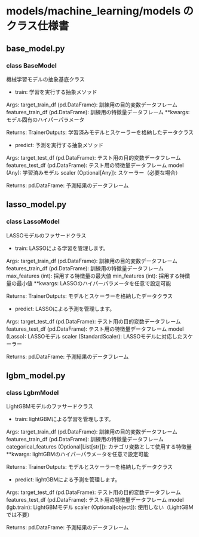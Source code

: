 # models/machine_learning/models のクラス仕様書

## base_model.py

### class BaseModel
機械学習モデルの抽象基底クラス
- train: 学習を実行する抽象メソッド

Args:
    target_train_df (pd.DataFrame): 訓練用の目的変数データフレーム
    features_train_df (pd.DataFrame): 訓練用の特徴量データフレーム
    **kwargs: モデル固有のハイパーパラメータ
    
Returns:
    TrainerOutputs: 学習済みモデルとスケーラーを格納したデータクラス
- predict: 予測を実行する抽象メソッド

Args:
    target_test_df (pd.DataFrame): テスト用の目的変数データフレーム
    features_test_df (pd.DataFrame): テスト用の特徴量データフレーム
    model (Any): 学習済みモデル
    scaler (Optional[Any]): スケーラー（必要な場合）
    
Returns:
    pd.DataFrame: 予測結果のデータフレーム

## lasso_model.py

### class LassoModel
LASSOモデルのファサードクラス
- train: LASSOによる学習を管理します。

Args:
    target_train_df (pd.DataFrame): 訓練用の目的変数データフレーム
    features_train_df (pd.DataFrame): 訓練用の特徴量データフレーム
    max_features (int): 採用する特徴量の最大値
    min_features (int): 採用する特徴量の最小値
    **kwargs: LASSOのハイパーパラメータを任意で設定可能
    
Returns:
    TrainerOutputs: モデルとスケーラーを格納したデータクラス
- predict: LASSOによる予測を管理します。

Args:
    target_test_df (pd.DataFrame): テスト用の目的変数データフレーム
    features_test_df (pd.DataFrame): テスト用の特徴量データフレーム
    model (Lasso): LASSOモデル
    scaler (StandardScaler): LASSOモデルに対応したスケーラー
    
Returns:
    pd.DataFrame: 予測結果のデータフレーム

## lgbm_model.py

### class LgbmModel
LightGBMモデルのファサードクラス
- train: lightGBMによる学習を管理します。

Args:
    target_train_df (pd.DataFrame): 訓練用の目的変数データフレーム
    features_train_df (pd.DataFrame): 訓練用の特徴量データフレーム
    categorical_features (Optional[List[str]]): カテゴリ変数として使用する特徴量
    **kwargs: lightGBMのハイパーパラメータを任意で設定可能
    
Returns:
    TrainerOutputs: モデルとスケーラーを格納したデータクラス
- predict: lightGBMによる予測を管理します。

Args:
    target_test_df (pd.DataFrame): テスト用の目的変数データフレーム
    features_test_df (pd.DataFrame): テスト用の特徴量データフレーム
    model (lgb.train): LightGBMモデル
    scaler (Optional[object]): 使用しない（LightGBMでは不要）
    
Returns:
    pd.DataFrame: 予測結果のデータフレーム

